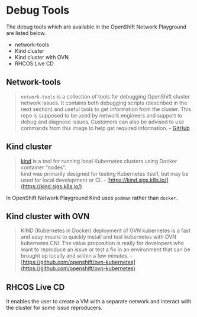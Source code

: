 # Debug Tools

The debug tools which are available in the OpenShift Network Playground are listed below.

* network-tools
* Kind cluster
* Kind cluster with OVN
* RHCOS Live CD

## Network-tools

> `network-tools` is a collection of tools for debugging OpenShift cluster network issues. It contains both debugging scripts (described in the next section) and useful tools to get information from the cluster. This repo is supposed to be used by network engineers and support to debug and diagnose issues. Customers can also be advised to use commands from this image to help get required information. - [GitHub](https://github.com/openshift/network-tools)

## Kind cluster

> [kind](https://sigs.k8s.io/kind) is a tool for running local Kubernetes clusters using Docker container “nodes”.\
> kind was primarily designed for testing Kubernetes itself, but may be used for local development or CI. - [https://kind.sigs.k8s.io/](https://kind.sigs.k8s.io/)

In OpenShift Network Playground Kind uses `podman` rather than `docker`.

## Kind cluster with OVN

> KIND (Kubernetes in Docker) deployment of OVN kubernetes is a fast and easy means to quickly install and test kubernetes with OVN kubernetes CNI. The value proposition is really for developers who want to reproduce an issue or test a fix in an environment that can be brought up locally and within a few minutes. - [https://github.com/openshift/ovn-kubernetes](https://github.com/openshift/ovn-kubernetes)

## RHCOS Live CD

It enables the user to create a VM with a separate network and interact with the cluster for some issue reproducers.
